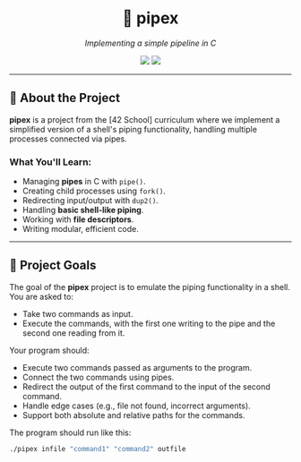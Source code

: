 <h1 align="center">🔗 pipex</h1>
<p align="center">
  <i>Implementing a simple pipeline in C</i>
</p>

<p align="center">
  <img src="https://img.shields.io/badge/Language-C-blue.svg" />
  <img src="https://img.shields.io/badge/Project-42%20School-darkblue" />
</p>

---

## 📘 About the Project

**pipex** is a project from the [42 School] curriculum where we implement a simplified version of a shell's piping functionality, handling multiple processes connected via pipes.

### What You'll Learn:
- Managing **pipes** in C with `pipe()`.
- Creating child processes using `fork()`.
- Redirecting input/output with `dup2()`.
- Handling **basic shell-like piping**.
- Working with **file descriptors**.
- Writing modular, efficient code.

---

## 🧠 Project Goals

The goal of the **pipex** project is to emulate the piping functionality in a shell. You are asked to:
- Take two commands as input.
- Execute the commands, with the first one writing to the pipe and the second one reading from it.

Your program should:
- Execute two commands passed as arguments to the program.
- Connect the two commands using pipes.
- Redirect the output of the first command to the input of the second command.
- Handle edge cases (e.g., file not found, incorrect arguments).
- Support both absolute and relative paths for the commands.

The program should run like this:

```bash
./pipex infile "command1" "command2" outfile
